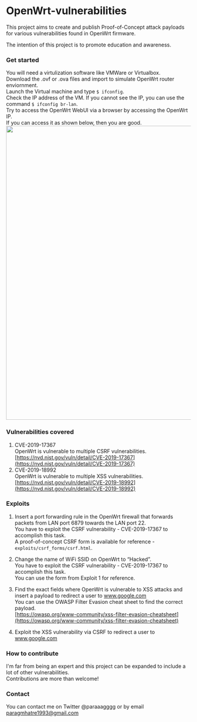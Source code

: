 # **OpenWrt-vulnerabilities**

This project aims to create and publish Proof-of-Concept attack payloads for various vulnerabilities found in OpenWrt firmware. 

The intention of this project is to promote education and awareness. 

### **Get started**
You will need a virtulization software like VMWare or Virtualbox.  
Download the .ovf or .ova files and import to simulate OpenWrt router enviornment.  
Launch the Virtual machine and type `$ ifconfig`.  
Check the IP address of the VM. If you cannot see the IP, you can use the command `$ ifconfig br-lan`.  
Try to access the OpenWrt WebUI via a browser by accessing the OpenWrt IP.  
If you can access it as shown below, then you are good.  
<img src="https://raw.githubusercontent.com/paragmhatre1993/OpenWrt-vulnerabilities/master/images/ss1.png" width="800">

### **Vulnerabilities covered**



1. CVE-2019-17367 \
OpenWrt is vulnerable to multiple CSRF vulnerabilities. \
[https://nvd.nist.gov/vuln/detail/CVE-2019-17367](https://nvd.nist.gov/vuln/detail/CVE-2019-17367)
2. CVE-2019-18992 \
OpenWrt is vulnerable to multiple XSS vulnerabilities. \
[https://nvd.nist.gov/vuln/detail/CVE-2019-18992](https://nvd.nist.gov/vuln/detail/CVE-2019-18992) 



### **Exploits**



1. Insert a port forwarding rule in the OpenWrt firewall that forwards packets from LAN port 6879 towards the LAN port 22.  \
You have to exploit the CSRF vulnerability - CVE-2019-17367 to accomplish this task. \
A proof-of-concept CSRF form is available for reference - `exploits/csrf_forms/csrf.html`.
2. Change the name of WiFi SSID on OpenWrt to “Hacked”. \
You have to exploit the CSRF vulnerability - CVE-2019-17367 to accomplish this task. \
You can use the form from Exploit 1 for reference.
3. Find the exact fields where OpenWrt is vulnerable to XSS attacks and insert a payload to redirect a user to www.google.com  \
You can use the OWASP Filter Evasion cheat sheet to find the correct payload.  \
[https://owasp.org/www-community/xss-filter-evasion-cheatsheet](https://owasp.org/www-community/xss-filter-evasion-cheatsheet)  

4. Exploit the XSS vulnerability via CSRF to redirect a user to www.google.com


### **How to contribute**

I'm far from being an expert and this project can be expanded to include a lot of other vulnerabilities.  
Contributions are more than welcome!


### **Contact**

You can contact me on Twitter @paraaagggg or by email paragmhatre1993@gmail.com
